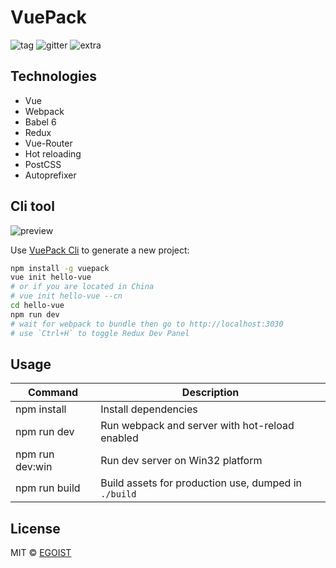 # VuePack

![tag](https://img.shields.io/github/tag/egoist/vuepack.svg)
![gitter](https://img.shields.io/gitter/room/egoist/vuepack.svg)
![extra](https://img.shields.io/badge/actively%20maintained-yes-ff69b4.svg)

## Technologies

- Vue
- Webpack
- Babel 6
- Redux
- Vue-Router
- Hot reloading
- PostCSS
- Autoprefixer

## Cli tool

![preview](http://ww4.sinaimg.cn/large/a15b4afegw1eynsfgjmlqj20qo0f0wgu)

Use [VuePack Cli](https://github.com/egoist/vuepack-cli) to generate a new project:

```bash
npm install -g vuepack
vue init hello-vue
# or if you are located in China
# vue init hello-vue --cn
cd hello-vue
npm run dev
# wait for webpack to bundle then go to http://localhost:3030
# use `Ctrl+H` to toggle Redux Dev Panel
```

## Usage

|Command|Description|
|---|---|
|npm install|Install dependencies|
|npm run dev|Run webpack and server with hot-reload enabled|
|npm run dev:win|Run dev server on Win32 platform|
|npm run build|Build assets for production use, dumped in `./build`|

## License

MIT &copy; [EGOIST](https://github.com/egoist)

